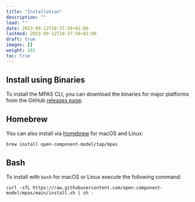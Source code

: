 ```yaml
---
title: "Installation"
description: ""
lead: ""
date: 2023-09-12T10:37:58+01:00
lastmod: 2023-09-12T10:37:58+01:00
draft: true
images: []
weight: 101
toc: true
---
```


## Install using Binaries

To install the MPAS CLI, you can download the binaries for major platforms from the GitHub [releases page](https://github.com/open-component-model/mpas/releases).
## Homebrew

You can also install via [homebrew](https://brew.sh/) for macOS and Linux:

`brew install open-component-model/tap/mpas`

## Bash

To install with `bash` for macOS or Linux execute the following command:

`curl -sfL https://raw.githubusercontent.com/open-component-model/mpas/main/install.sh | sh -`
